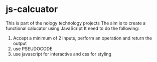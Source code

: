 # js-calcuator
This is part of the nology technology projects
The aim is to create a functional calucator using JavaScript
It need to do the following:
1. Accept a minimum of 2 inputs, perform an operation and return the output
2. use PSEUDOCODE
3. use javascript for interactive and css for styling
